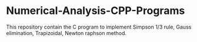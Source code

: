 # Numerical-Analysis-CPP-Programs
This repository contain the C program to implement Simpson 1/3 rule, Gauss elimination, Trapizoidal, Newton raphson method.

